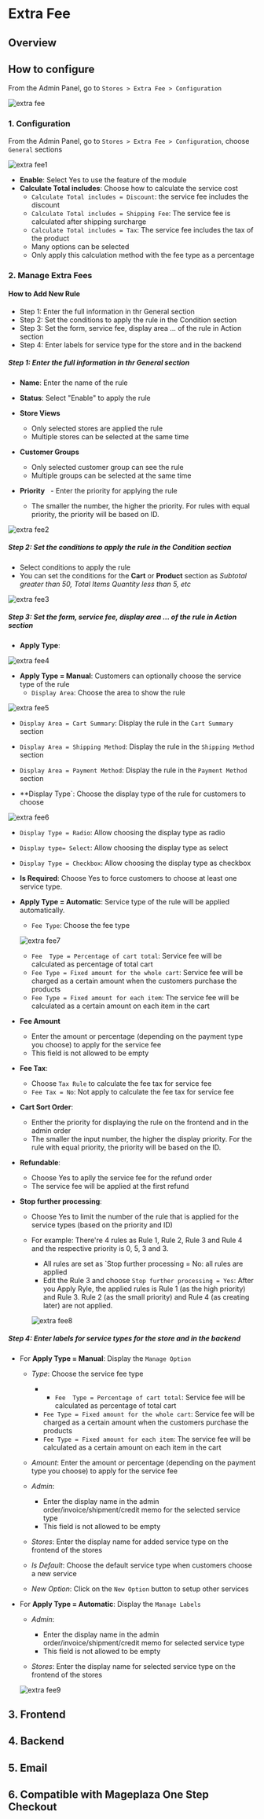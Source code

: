 # Extra Fee
## Overview

## How to configure

From the Admin Panel, go to `Stores > Extra Fee > Configuration`

![extra fee](https://i.imgur.com/0P4gSBJ.png)

### 1. Configuration

From the Admin Panel, go to `Stores > Extra Fee > Configuration`, choose `General` sections

![extra fee1](https://i.imgur.com/qfQmWmN.png)

- **Enable**: Select Yes to use the feature of the module
- **Calculate Total includes**: Choose how to calculate the service cost
  - `Calculate Total includes = Discount`: the service fee includes the discount
  - `Calculate Total includes = Shipping Fee`: The service fee is calculated after shipping surcharge
  - `Calculate Total includes = Tax`: The service fee includes the tax of the product
  - Many options can be selected
  - Only apply this calculation method with the fee type as a percentage
  
### 2. Manage Extra Fees
#### How to Add New Rule

- Step 1: Enter the full information in thr General section
- Step 2: Set the conditions to apply the rule in the Condition section
- Step 3: Set the form, service fee, display area ... of the rule in Action section
- Step 4: Enter labels for service type for the store and in the backend

##### Step 1: Enter the full information in thr General section

- **Name**: Enter the name of the rule
- **Status**: Select "Enable" to apply the rule
- **Store Views**
  - Only selected stores are applied the rule
  - Multiple stores can be selected at the same time

- **Customer Groups**
  - Only selected customer group can see the rule
  - Multiple groups can be selected at the same time

- **Priority**
  - Enter the priority for applying the rule
  - The smaller the number, the higher the priority. For rules with equal priority, the priority will be based on ID.

![extra fee2](https://i.imgur.com/TLlSmPb.png)

##### Step 2: Set the conditions to apply the rule in the Condition section

- Select conditions to apply the rule
- You can set the conditions for the **Cart** or **Product** section as *Subtotal  greater than  50, Total Items Quantity  less than  5, etc*

![extra fee3](https://i.imgur.com/yMwCnDt.png)

##### Step 3: Set the form, service fee, display area ... of the rule in Action section

- **Apply Type**:

![extra fee4](https://i.imgur.com/QYCcCaq.png)

  - **Apply Type = Manual**: Customers can optionally choose the service type of the rule
    - `Display Area`: Choose the area to show the rule
    
![extra fee5](https://i.imgur.com/rAHAzPu.png)

  - `Display Area = Cart Summary`: Display the rule in the `Cart Summary` section
  - `Display Area = Shipping Method`: Display the rule in the `Shipping Method` section
  - `Display Area = Payment Method`: Display the rule in the `Payment Method` section

- **Display Type`: Choose the display type of the rule for customers to choose

![extra fee6](https://i.imgur.com/Ns1uxwt.png)

  - `Display Type = Radio`: Allow choosing the display type as radio
  - `Display type= Select`: Allow choosing the display type as select
  - `Display Type = Checkbox`: Allow choosing the display type as checkbox

- **Is Required**: Choose Yes to force customers to choose at least one service type.

- **Apply Type = Automatic**: Service type of the rule will be applied automatically.
  - `Fee Type`: Choose the fee type
  
  ![extra fee7](https://i.imgur.com/XL20wsa.png)
  
  - `Fee  Type = Percentage of cart total`: Service fee will be calculated as percentage of total cart
  - `Fee Type = Fixed amount for the whole cart`: Service fee will be charged as a certain amount when the customers purchase the products
  - `Fee Type = Fixed amount for each item`: The service fee will be calculated as a certain amount on each item in the cart

- **Fee Amount** 
  - Enter the amount or percentage (depending on the payment type you choose) to apply for the service fee
  - This field is not allowed to be empty
  
- **Fee Tax**:
  - Choose `Tax Rule` to calculate the fee tax for service fee
  - `Fee Tax = No`: Not apply to calculate the fee tax for service fee
  
- **Cart Sort Order**: 
  - Enther the priority for displaying the rule on the frontend and in the admin order
  - The smaller the input number, the higher the display priority. For the rule with equal priority, the priority will be based on the ID.
  
- **Refundable**:
  - Choose Yes to aplly the service fee for the refund order
  - The service fee will be applied at the first refund
  
- **Stop further processing**:
  - Choose Yes to limit the number of the rule that is applied for the service types (based on the priority and ID)
  - For example: There're 4 rules as Rule 1, Rule 2, Rule 3 and Rule 4 and the respective priority is 0, 5, 3 and 3.
    - All rules are set as `Stop further processing  = No: all rules are applied
    - Edit the Rule 3 and choose `Stop further processing = Yes`: After you Apply Ryle, the applied rules is Rule 1 (as the high priority) and Rule 3. Rule 2 (as the small priority) and Rule 4 (as creating later) are not applied.
    
    ![extra fee8](https://i.imgur.com/PeEUu1V.png)
     

##### Step 4: Enter labels for service types for the store and in the backend

- For **Apply Type = Manual**: Display the `Manage Option`
  - *Type*: Choose the service fee type
    - - `Fee  Type = Percentage of cart total`: Service fee will be calculated as percentage of total cart
    - `Fee Type = Fixed amount for the whole cart`: Service fee will be charged as a certain amount when the customers purchase the products
    - `Fee Type = Fixed amount for each item`: The service fee will be calculated as a certain amount on each item in the cart

  - *Amount*: Enter the amount or percentage (depending on the payment type you choose) to apply for the service fee
  - *Admin*: 
    - Enter the display name in the admin order/invoice/shipment/credit memo for the selected service type
    - This field is not allowed to be empty
    
  - *Stores*: Enter the display name for added service type on the frontend of the stores
  - *Is Default*: Choose the default service type when customers choose a new service
  - *New Option*: Click on the `New Option` button to setup other services
  
- For **Apply Type = Automatic**: Display the `Manage Labels`
  - *Admin*:
    - Enter the display name in the admin order/invoice/shipment/credit memo for selected service type
    - This field is not allowed to be empty
    
  - *Stores*: Enter the display name for selected service type on the frontend of the stores
  
  ![extra fee9](https://i.imgur.com/PJbQJuh.png)
  
## 3. Frontend

## 4. Backend

## 5. Email
  
## 6. Compatible with Mageplaza One Step Checkout
















